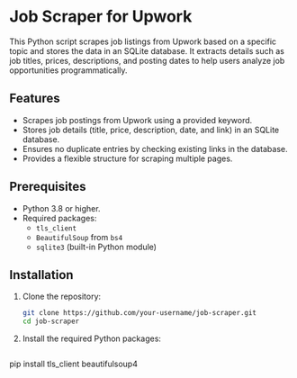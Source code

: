 # Job Scraper for Upwork

This Python script scrapes job listings from Upwork based on a specific topic and stores the data in an SQLite database. It extracts details such as job titles, prices, descriptions, and posting dates to help users analyze job opportunities programmatically.

## Features

- Scrapes job postings from Upwork using a provided keyword.
- Stores job details (title, price, description, date, and link) in an SQLite database.
- Ensures no duplicate entries by checking existing links in the database.
- Provides a flexible structure for scraping multiple pages.

## Prerequisites

- Python 3.8 or higher.
- Required packages:
  - `tls_client`
  - `BeautifulSoup` from `bs4`
  - `sqlite3` (built-in Python module)

## Installation

1. Clone the repository:
   ```bash
   git clone https://github.com/your-username/job-scraper.git
   cd job-scraper
2. Install the required Python packages:
   ```bash
  pip install tls_client beautifulsoup4

